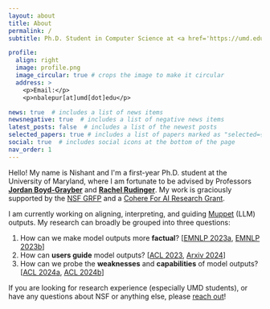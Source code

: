```yaml
---
layout: about
title: About
permalink: /
subtitle: Ph.D. Student in Computer Science at <a href='https://umd.edu/'>University of Maryland, College Park</a>

profile:
  align: right
  image: profile.png
  image_circular: true # crops the image to make it circular
  address: >
    <p>Email:</p>
    <p>nbalepur[at]umd[dot]edu</p>

news: true  # includes a list of news items
newsnegative: true  # includes a list of negative news items
latest_posts: false  # includes a list of the newest posts
selected_papers: true # includes a list of papers marked as "selected={true}"
social: true  # includes social icons at the bottom of the page
nav_order: 1
---
```


Hello! My name is Nishant and I'm a first-year Ph.D. student at the University of Maryland, where I am fortunate to be advised by Professors **[Jordan Boyd-Grayber](http://users.umiacs.umd.edu/~jbg/)** and **[Rachel Rudinger](https://rudinger.github.io/)**. My work is graciously supported by the [NSF GRFP](https://www.nsfgrfp.org/) and a [Cohere For AI Research Grant](https://cohere.com/blog/c4ai-research-grants).

I am currently working on aligning, interpreting, and guiding [Muppet](https://www.youtube.com/watch?v=u0DgoRVLTE8) (LLM) outputs. My research can broadly be grouped into three questions: 
1. How can we make model outputs more **factual**?
   [[EMNLP 2023a](https://arxiv.org/abs/2305.03276), [EMNLP 2023b](https://arxiv.org/abs/2310.14486)]
2. How can **users guide** model outputs?
   [[ACL 2023](https://aclanthology.org/2023.findings-acl.14/), [Arxiv 2024](https://arxiv.org/abs/2402.12291)]
3. How can we probe the **weaknesses** and **capabilities** of model outputs?
   [[ACL 2024a](https://arxiv.org/abs/2311.07532), [ACL 2024b](https://arxiv.org/abs/2402.12483)]


If you are looking for research experience (especially UMD students), or have any questions about NSF or anything else, please [reach out](mailto:nbalepur@umd.edu)!
